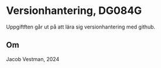# Versionhantering, DG084G
Uppgiftften går ut på att lära sig versionhantering med github.

## Om
Jacob Vestman, 2024
